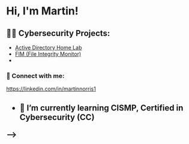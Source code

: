<h1>Hi, I'm Martin! </h1>

<h2>👨‍💻 Cybersecurity Projects:</h2>

  - [Active Directory Home Lab](https://github.com/mdnorris1/ActiveDirectoryLab)
  - [FIM (File Integrity Monitor)](https://github.com/mdnorris1/PowerShellIntegrityFIM)
- 
<h3> 🤳 Connect with me:</h2>

https://linkedin.com/in/martinnorris1  



<h2>


- 🌱 I’m currently learning CISMP, Certified in Cybersecurity (CC)

--></h>

